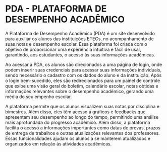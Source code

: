 # PDA - PLATAFORMA DE DESEMPENHO ACADÊMICO
<p>A Plataforma de Desempenho Acadêmico (PDA) é um site desenvolvido para auxiliar os alunos das instituições ETECs, no acompanhamento de suas notas e desempenho escolar. Essa plataforma foi criada com o objetivo de proporcionar uma experiência intuitiva e fácil de usar, garantindo, aos estudantes, o acesso às suas informações  acadêmicas.</p>
<p>Ao acessar a PDA, os alunos são direcionados a uma página de login, onde podem inserir suas credenciais para acessar suas informações individuais, sendo necessário o cadastro com os dados do aluno e da instituição. Após o login bem-sucedido, eles são redirecionados para um painel de controle que exibe uma visão geral do boletim, calendário escolar, notas obtidas e informações relevantes sobre o desempenho acadêmico, gerando uma média do seu empenho escolar.</p>
<p>A plataforma permite que os alunos visualizem suas notas por disciplina e bimestres. Além disso, eles têm acesso a gráficos e feedbacks que apresentam seu desempenho ao longo do tempo, permitindo uma análise mais aprofundada do progresso acadêmico.
Além disso, a plataforma facilita o acesso a informações importantes como datas de provas, prazos de entrega de trabalhos e outras atualizações relevantes dos professores. Essas funcionalidades ajudam os alunos a se manterem atualizados e organizados em relação às atividades acadêmicas.</p>
